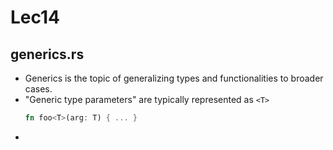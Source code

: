 # Lec14
## generics.rs
+ Generics is the topic of generalizing types and functionalities to broader cases.
+ "Generic type parameters" are typically represented as `<T>`
    ```rs
    fn foo<T>(arg: T) { ... }
    ```
+ 